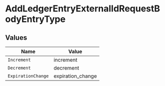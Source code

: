 # AddLedgerEntryExternalIdRequestBodyEntryType


## Values

| Name               | Value              |
| ------------------ | ------------------ |
| `Increment`        | increment          |
| `Decrement`        | decrement          |
| `ExpirationChange` | expiration_change  |